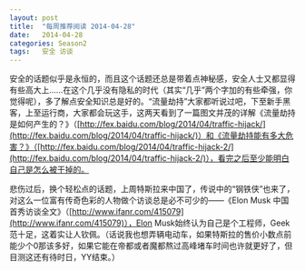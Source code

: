 ```yaml
---
layout: post
title:  "每周推荐阅读 2014-04-28"
date:   2014-04-28
categories: Season2 
tags:   安全 访谈
---
```


安全的话题似乎是永恒的，而且这个话题还总是带着点神秘感，安全人士又都显得有些高大上……在这个几乎没有隐私的时代（其实“几乎”两个字加的有些牵强，你觉得呢），多了解点安全知识总是好的。“流量劫持”大家都听说过吧，下至新手黑客，上至运行商，大家都会玩这手，这两天看到了一篇图文并茂的详解《流量劫持是如何产生的？》（[http://fex.baidu.com/blog/2014/04/traffic-hijack/](http://fex.baidu.com/blog/2014/04/traffic-hijack/)）和《流量劫持能有多大危害？》（[http://fex.baidu.com/blog/2014/04/traffic-hijack-2/](http://fex.baidu.com/blog/2014/04/traffic-hijack-2/)），看完之后至少能明白自己是怎么被干掉的。

悲伤过后，换个轻松点的话题，上周特斯拉来中国了，传说中的“钢铁侠”也来了，对这么一位富有传奇色彩的人物做个访谈总是必不可少的——《Elon Musk 中国首秀访谈全文》（[http://www.ifanr.com/415079](http://www.ifanr.com/415079)），Elon Musk始终认为自己是个工程师，Geek范十足，这着实让人钦佩。（话说我也想弄辆电动车，如果特斯拉的售价小数点前能少个0那该多好，如果它能在帝都或者魔都熬过高峰堵车时间也许就更好了，但目测这还有待时日，YY结束。）